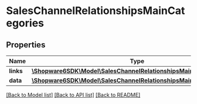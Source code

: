 # SalesChannelRelationshipsMainCategories

## Properties
Name | Type | Description | Notes
------------ | ------------- | ------------- | -------------
**links** | [**\Shopware6SDK\Model\SalesChannelRelationshipsMainCategoriesLinks**](SalesChannelRelationshipsMainCategoriesLinks.md) |  | [optional] 
**data** | [**\Shopware6SDK\Model\SalesChannelRelationshipsMainCategoriesData[]**](SalesChannelRelationshipsMainCategoriesData.md) |  | [optional] 

[[Back to Model list]](../../README.md#documentation-for-models) [[Back to API list]](../../README.md#documentation-for-api-endpoints) [[Back to README]](../../README.md)

